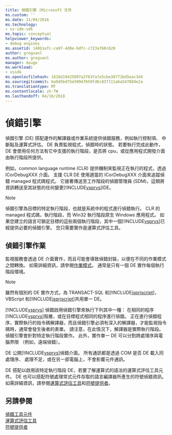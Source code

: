 ```yaml
---
title: 偵錯引擎 |Microsoft 文件
ms.custom: ''
ms.date: 11/04/2016
ms.technology:
- vs-ide-sdk
ms.topic: conceptual
helpviewer_keywords:
- debug engines
ms.assetid: 148b1efc-ca07-4d8e-bdfc-c723a760c620
author: gregvanl
ms.author: gregvanl
manager: douge
ms.workload:
- vssdk
ms.openlocfilehash: 1816d19425897a2f63fa7e5cbe30771bd5eac3d4
ms.sourcegitcommit: 6a9d5bd75e50947659fd6c837111a6a547884e2a
ms.translationtype: MT
ms.contentlocale: zh-TW
ms.lasthandoff: 04/16/2018
---
```

# <a name="debug-engine"></a>偵錯引擎
偵錯引擎 (DE) 搭配運作的解譯器或作業系統提供偵錯服務，例如執行控制項、 中斷點及運算式評估。 DE 負責監視程式，偵錯時的狀態。 若要執行完成此動作，DE 會使用任何方法有它中支援的執行階段，是否將 cpu，或從應用程式開發介面由執行階段所提供。  
  
 例如，common language runtime (CLR) 提供機制來監視正在執行的程式，透過 ICorDebugXXX 介面。 支援 CLR DE 使用適當的 ICorDebugXXX 介面來追蹤偵錯 managed 程式碼程式。 它接著傳送至工作階段的偵錯管理員 (SDM)，這類將資訊轉送至其狀態的任何變更[!INCLUDE[vsprvs](../../code-quality/includes/vsprvs_md.md)]IDE。  
  
> [!NOTE]
>  偵錯引擎為目標的特定執行階段，也就是系統中的程式進行偵錯執行。 CLR 的 managed 程式碼，執行階段，而 Win32 執行階段原生 Windows 應用程式。 如果您建立的語言可鎖定目標的這些兩個執行階段，其中一個[!INCLUDE[vsprvs](../../code-quality/includes/vsprvs_md.md)]已經提供必要的偵錯引擎。 您只需要實作是運算式評估工具。  
  
## <a name="debug-engine-operation"></a>偵錯引擎作業  
 監視服務會透過 DE 介面實作，而且可能會導致偵錯封裝，以便在不同的作業模式之間轉換。 如需詳細資訊，請參閱[作業模式](../../extensibility/debugger/operational-modes.md)。 通常是只有一個 DE 實作每個執行階段環境。  
  
> [!NOTE]
>  雖然有個別的 DE 實作方式，為 TRANSACT-SQL 和[!INCLUDE[jsprjscript](../../debugger/debug-interface-access/includes/jsprjscript_md.md)]，VBScript 和[!INCLUDE[jsprjscript](../../debugger/debug-interface-access/includes/jsprjscript_md.md)]共用單一 DE。  
  
 [!INCLUDE[vsprvs](../../code-quality/includes/vsprvs_md.md)] 偵錯啟用偵錯引擎來執行下列其中一種： 在相同的程序[!INCLUDE[vsprvs](../../code-quality/includes/vsprvs_md.md)]殼層，或在目標程式相同的程序進行偵錯。 正在進行偵錯程序，實際執行的指令碼解譯器，而且偵錯引擎必須有深入的解譯器，才能監視指令碼時，通常會發生後者的表單。 請注意，在此情況下，解譯器是實際執行階段。偵錯引擎會針對特定執行階段實作。 此外，實作單一 DE 可以分割跨處理序與電腦界限 （例如，遠端偵錯）。  
  
 DE 公開[!INCLUDE[vsprvs](../../code-quality/includes/vsprvs_md.md)]偵錯介面。 所有通訊都是透過 COM 是否 DE 載入同處理序、 處理不足，或在另一部電腦上，不會影響元件通訊。  
  
 DE 搭配以啟用該特定執行階段 DE，若要了解運算式的語法的運算式評估工具元件。 DE 也可以搭配符號處理常式元件存取的語言編譯器所產生的符號偵錯資訊。 如需詳細資訊，請參閱[運算式評估工具](../../extensibility/debugger/expression-evaluator.md)和[符號提供者](../../extensibility/debugger/symbol-provider.md)。  
  
## <a name="see-also"></a>另請參閱  
 [偵錯工具元件](../../extensibility/debugger/debugger-components.md)   
 [運算式評估工具](../../extensibility/debugger/expression-evaluator.md)   
 [符號提供者](../../extensibility/debugger/symbol-provider.md)